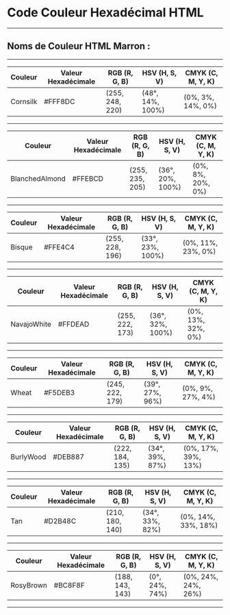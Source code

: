 # **Code Couleur Hexadécimal HTML**

---

## **Noms de Couleur HTML Marron :**

---

| Couleur  | Valeur Hexadécimale | RGB (R, G, B) | HSV (H, S, V)    | CMYK (C, M, Y, K) |
|----------|----------------------|---------------|------------------|-------------------|
| Cornsilk | #FFF8DC              | (255, 248, 220)| (48°, 14%, 100%)| (0%, 3%, 14%, 0%) |

---

| Couleur        | Valeur Hexadécimale | RGB (R, G, B) | HSV (H, S, V)     | CMYK (C, M, Y, K) |
|----------------|----------------------|---------------|-------------------|-------------------|
| BlanchedAlmond | #FFEBCD              | (255, 235, 205)| (36°, 20%, 100%) | (0%, 8%, 20%, 0%) |

---

| Couleur | Valeur Hexadécimale | RGB (R, G, B) | HSV (H, S, V)    | CMYK (C, M, Y, K) |
|---------|----------------------|---------------|------------------|-------------------|
| Bisque  | #FFE4C4              | (255, 228, 196)| (33°, 23%, 100%)| (0%, 11%, 23%, 0%)|

---

| Couleur      | Valeur Hexadécimale | RGB (R, G, B) | HSV (H, S, V)    | CMYK (C, M, Y, K) |
|--------------|----------------------|---------------|------------------|-------------------|
| NavajoWhite | #FFDEAD              | (255, 222, 173)| (36°, 32%, 100%)| (0%, 13%, 32%, 0%)|

---

| Couleur | Valeur Hexadécimale | RGB (R, G, B) | HSV (H, S, V)     | CMYK (C, M, Y, K) |
|---------|----------------------|---------------|-------------------|-------------------|
| Wheat   | #F5DEB3              | (245, 222, 179)| (39°, 27%, 96%)  | (0%, 9%, 27%, 4%) |

---

| Couleur   | Valeur Hexadécimale | RGB (R, G, B) | HSV (H, S, V)    | CMYK (C, M, Y, K) |
|-----------|----------------------|---------------|------------------|-------------------|
| BurlyWood | #DEB887              | (222, 184, 135)| (34°, 39%, 87%) | (0%, 17%, 39%, 13%)|

---

| Couleur | Valeur Hexadécimale | RGB (R, G, B) | HSV (H, S, V)    | CMYK (C, M, Y, K) |
|---------|----------------------|---------------|------------------|-------------------|
| Tan     | #D2B48C              | (210, 180, 140)| (34°, 33%, 82%) | (0%, 14%, 33%, 18%)|

---

| Couleur   | Valeur Hexadécimale | RGB (R, G, B) | HSV (H, S, V)    | CMYK (C, M, Y, K) |
|-----------|----------------------|---------------|------------------|-------------------|
| RosyBrown | #BC8F8F              | (188, 143, 143)| (0°, 24%, 74%)  | (0%, 24%, 24%, 26%)|

---

